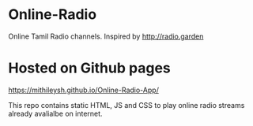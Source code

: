 # Online-Radio
Online Tamil Radio channels. Inspired by http://radio.garden

# Hosted on Github pages
https://mithileysh.github.io/Online-Radio-App/

This repo contains static HTML, JS and CSS to play online radio streams already avalialbe on internet.

